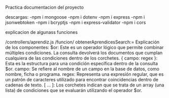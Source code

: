 Practica documentacion del proyecto 


descargas:
-npm i mongoose
-npm i dotenv
-npm i express
-npm i jsonwebtoken
-npm i bcryptjs
-npm i express-validator
-npm i cors


explicacion de algunass funciones

/controllers/aprendiz.js /funcion/ obtenerAprendicesSearch:=
Explicación de los componentes:
$or: Este es un operador lógico que permite combinar múltiples condiciones. La consulta devolverá los documentos que cumplan cualquiera de las condiciones dentro de los corchetes. 
{ campo: regex }: Esta es la estructura para una condición específica dentro de la consulta $or.
campo: Se refiere al nombre de un campo en la base de datos, como nombre, ficha o programa. 
regex: Representa una expresión regular, que es un patrón de caracteres utilizado para encontrar coincidencias dentro de cadenas de texto. 
[ ... ]: Los corchetes indican que se trata de un array (una lista) de condiciones que se evaluarán utilizando el operador $or.